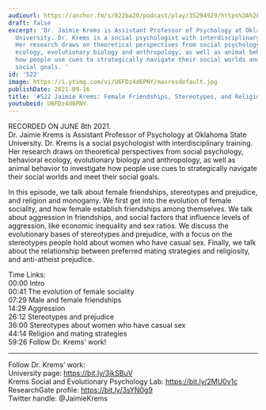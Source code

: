 ```yaml
---
audiourl: https://anchor.fm/s/822ba20/podcast/play/35294929/https%3A%2F%2Fd3ctxlq1ktw2nl.cloudfront.net%2Fstaging%2F2021-5-11%2F1a031c81-1a71-396c-35ff-762bbee11569.m4a
draft: false
excerpt: 'Dr. Jaimie Krems is Assistant Professor of Psychology at Oklahoma State
  University. Dr. Krems is a social psychologist with interdisciplinary training.
  Her research draws on theoretical perspectives from social psychology, behavioral
  ecology, evolutionary biology and anthropology, as well as animal behavior to investigate
  how people use cues to strategically navigate their social worlds and meet their
  social goals. '
id: '522'
image: https://i.ytimg.com/vi/U6FDz4d6PNY/maxresdefault.jpg
publishDate: 2021-09-16
title: '#522 Jaimie Krems: Female Friendships, Stereotypes, and Religion and Monogamy'
youtubeid: U6FDz4d6PNY
---
```

<div class="timelinks">

RECORDED ON JUNE 8th 2021.  
Dr. Jaimie Krems is Assistant Professor of Psychology at Oklahoma State University. Dr. Krems is a social psychologist with interdisciplinary training. Her research draws on theoretical perspectives from social psychology, behavioral ecology, evolutionary biology and anthropology, as well as animal behavior to investigate how people use cues to strategically navigate their social worlds and meet their social goals. 

In this episode, we talk about female friendships, stereotypes and prejudice, and religion and monogamy. We first get into the evolution of female sociality, and how female establish friendships among themselves. We talk about aggression in friendships, and social factors that influence levels of aggression, like economic inequality and sex ratios. We discuss the evolutionary bases of stereotypes and prejudice, with a focus on the stereotypes people hold about women who have casual sex. Finally, we talk about the relationship between preferred mating strategies and religiosity, and anti-atheist prejudice.

Time Links:  
<time>00:00</time> Intro  
<time>00:41</time> The evolution of female sociality  
<time>07:29</time> Male and female friendships  
<time>14:29</time> Aggression  
<time>26:12</time> Stereotypes and prejudice  
<time>36:00</time> Stereotypes about women who have casual sex  
<time>44:14</time> Religion and mating strategies  
<time>59:26</time> Follow Dr. Krems’ work!

---

Follow Dr. Krems’ work:  
University page: https://bit.ly/3ikSBuV  
Krems Social and Evolutionary Psychology Lab: https://bit.ly/2MU0v1c  
ResearchGate profile: https://bit.ly/3sYN0g9  
Twitter handle: @JaimieKrems
</div>

